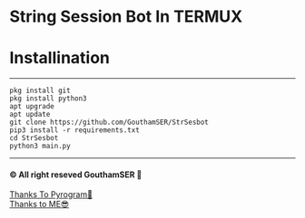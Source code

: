 # String Session Bot In TERMUX

# Installination

***

`pkg install git`<BR>
`pkg install python3`<BR>
`apt upgrade`<BR>
`apt update`<BR>
`git clone https://github.com/GouthamSER/StrSesbot`<BR>
`pip3 install -r requirements.txt`<BR>
`cd StrSesbot`<BR>
`python3 main.py`<BR>


***

####  © All right reseved GouthamSER 🌠

[Thanks To Pyrogram🔧](https://github.com/pyrogram)<BR>
[Thanks to ME😎](https://github.com/GouthamSER)
